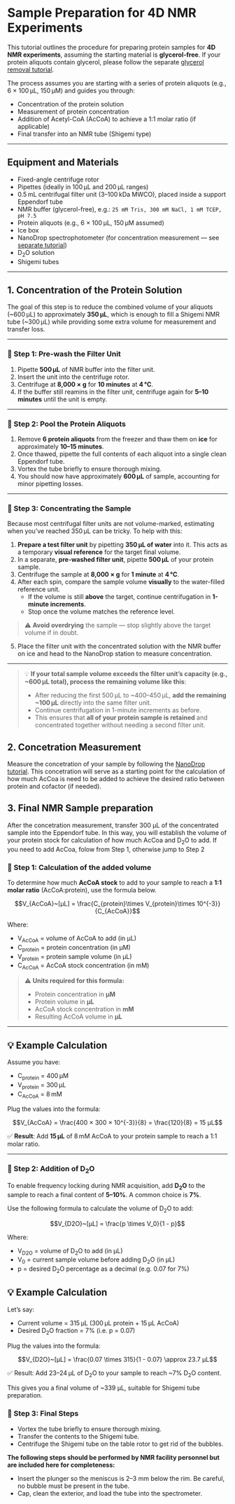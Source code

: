 # Sample Preparation for 4D NMR Experiments

This tutorial outlines the procedure for preparing protein samples for **4D NMR experiments**, assuming the starting material is **glycerol-free**. If your protein aliquots contain glycerol, please follow the separate [glycerol removal tutorial](./Glycerol_Removal.md).

The process assumes you are starting with a series of protein aliquots (e.g., 6 × 100 μL, 150 μM) and guides you through:

- Concentration of the protein solution  
- Measurement of protein concentration  
- Addition of Acetyl-CoA (AcCoA) to achieve a 1:1 molar ratio (if applicable)
- Final transfer into an NMR tube (Shigemi type)

---

## Equipment and Materials

- Fixed-angle centrifuge rotor
- Pipettes (ideally in 100 μL and 200 μL ranges)
- 0.5 mL centrifugal filter unit (3–100 kDa MWCO), placed inside a support Eppendorf tube
- NMR buffer (glycerol-free), e.g.: `25 mM Tris, 300 mM NaCl, 1 mM TCEP, pH 7.5`
- Protein aliquots (e.g., 6 × 100 μL, 150 μM assumed)
- Ice box
- NanoDrop spectrophotometer (for concentration measurement — see [separate tutorial](./NanoDrop_tutorial.md))
- D<sub>2</sub>O solution
- Shigemi tubes

---

## 1. Concentration of the Protein Solution

The goal of this step is to reduce the combined volume of your aliquots (~600 μL) to approximately **350 μL**, which is enough to fill a Shigemi NMR tube (~300 μL) while providing some extra volume for measurement and transfer loss.

---

### 🔹 Step 1: Pre-wash the Filter Unit

1. Pipette **500 μL** of NMR buffer into the filter unit.
2. Insert the unit into the centrifuge rotor.
3. Centrifuge at **8,000 × g** for **10 minutes** at **4 °C**.
4. If the buffer still reamins in the filter unit, centrifuge again for **5–10 minutes** until the unit is empty.

---

### 🔹 Step 2: Pool the Protein Aliquots

1. Remove **6 protein aliquots** from the freezer and thaw them on **ice** for approximately **10–15 minutes**.
2. Once thawed, pipette the full contents of each aliquot into a single clean Eppendorf tube.
3. Vortex the tube briefly to ensure thorough mixing.
4. You should now have approximately **600 μL** of sample, accounting for minor pipetting losses.

---

### 🔹 Step 3: Concentrating the Sample

Because most centrifugal filter units are not volume-marked, estimating when you’ve reached 350 μL can be tricky. To help with this:

1. **Prepare a test filter unit** by pipetting **350 μL of water** into it. This acts as a temporary **visual reference** for the target final volume.
2. In a separate, **pre-washed filter unit**, pipette **500 μL** of your protein sample.
3. Centrifuge the sample at **8,000 × g** for **1 minute** at **4 °C**.
4. After each spin, compare the sample volume **visually** to the water-filled reference unit.
   - If the volume is still **above** the target, continue centrifugation in **1-minute increments**.
   - Stop once the volume matches the reference level.

> ⚠️ **Avoid overdrying** the sample — stop slightly above the target volume if in doubt.

5. Place the filter unit with the concentrated solution with the NMR buffer on ice and head to the NanoDrop station to measure concentration. 
---

> 💡 **If your total sample volume exceeds the filter unit’s capacity (e.g., ~600 μL total), process the remaining volume like this**:
>
> - After reducing the first 500 μL to ~400–450 μL, **add the remaining ~100 μL** directly into the same filter unit.
> - Continue centrifugation in 1-minute increments as before.
> - This ensures that **all of your protein sample is retained** and concentrated together without needing a second filter unit.

## 2. Concetration Measurement

Measure the concetration of your sample by following the [NanoDrop tutorial](./NanoDrop_tutorial.md). This concetration will serve as a starting point for the calculation of how much AcCoa is need to be added to achieve the desired ratio between protein and cofactor (if needed).

## 3. Final NMR Sample preparation

After the concetration measurement, transfer 300 μL of the concentrated sample into the Eppendorf tube. In this way, you will establish the volume of your protein stock for calculation of how much AcCoa and D<sub>2</sub>O to add. If you need to add AcCoa, folow from Step 1, otherwise jump to Step 2

### 🔹 Step 1: Calculation of the added volume

To determine how much **AcCoA stock** to add to your sample to reach a **1:1 molar ratio** (AcCoA:protein), use the formula below.

```math
V_{AcCoA}~[μL] = \frac{C_{protein}\times V_{protein}\times 10^{-3}}{C_{AcCoA}}
```

Where:
- V<sub>AcCoA</sub> = volume of AcCoA to add (in μL)  
- C<sub>protein</sub> = protein concentration (in μM)  
- V<sub>protein</sub> = protein sample volume (in μL)  
- C<sub>AcCoA</sub> = AcCoA stock concentration (in mM)  

> ⚠️ **Units required for this formula:**
> - Protein concentration in **μM**
> - Protein volume in **μL**
> - AcCoA stock concentration in **mM**
> - Resulting AcCoA volume in **μL**

---

## 💡 Example Calculation

Assume you have:
- C<sub>protein</sub> = 400 μM  
- V<sub>protein</sub> = 300 μL  
- C<sub>AcCoA</sub> = 8 mM

Plug the values into the formula:

```math
V_{AcCoA} = \frac{400 × 300 × 10^{-3}}{8} = \frac{120}{8} = 15 μL
```

✅ **Result**: Add **15 μL** of 8 mM AcCoA to your protein sample to reach a 1:1 molar ratio.

---
### 🔹 Step 2: Addition of D<sub>2</sub>O

To enable frequency locking during NMR acquisition, add **D<sub>2</sub>O** to the sample to reach a final content of **5–10%**. A common choice is **7%**.

Use the following formula to calculate the volume of D<sub>2</sub>O to add:

```math
V_{D2O}~[μL] = \frac{p \times V_0}{1 - p}
```

Where:
- V<sub>D2O</sub> = volume of D<sub>2</sub>O to add (in μL)
- V<sub>0</sub> = current sample volume before adding D<sub>2</sub>O (in μL)
- p = desired D<sub>2</sub>O percentage as a decimal (e.g. 0.07 for 7%)

## 💡 Example Calculation

Let’s say:
- Current volume = 315 μL (300 μL protein + 15 μL AcCoA)
- Desired D<sub>2</sub>O fraction = 7% (i.e. p = 0.07)

Plug the values into the formula:

```math
V_{D2O}~[μL] = \frac{0.07 \times 315}{1 - 0.07} \approx 23.7 μL
```

✅ Result: Add 23–24 μL of D<sub>2</sub>O to your sample to reach ~7% D<sub>2</sub>O content.

This gives you a final volume of ~339 μL, suitable for Shigemi tube preparation.

### 🔹 Step 3: Final Steps

- Vortex the tube briefly to ensure thorough mixing.
- Transfer the contents to the Shigemi tube.
- Centrifuge the Shigemi tube on the table rotor to get rid of the bubbles.

**The following steps should be performed by NMR facility personnel but are included here for completeness:**

- Insert the plunger so the meniscus is 2–3 mm below the rim. Be careful, no bubble must be present in the tube.
- Cap, clean the exterior, and load the tube into the spectrometer.